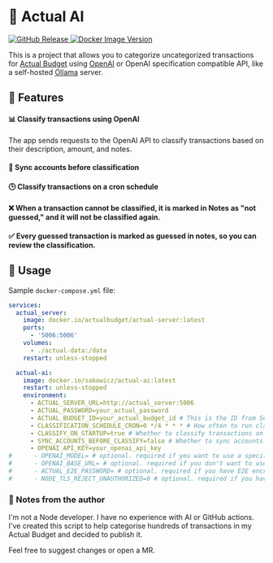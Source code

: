 # 🤖 Actual AI
<p>
    <a href="https://github.com/sakowicz/actual-ai">
        <img alt="GitHub Release" src="https://img.shields.io/github/v/release/sakowicz/actual-ai?label=GitHub">
    </a>
    <a href="https://hub.docker.com/r/sakowicz/actual-ai">
        <img alt="Docker Image Version" src="https://img.shields.io/docker/v/sakowicz/actual-ai?label=Docker%20Hub">
    </a>
</p>

This is a project that allows you to categorize uncategorized transactions for [Actual Budget](https://actualbudget.org/)
using [OpenAI](https://openai.com/api/pricing/) or OpenAI specification compatible API, like a self-hosted [Ollama](https://github.com/ollama/ollama) server.

## 🌟 Features

#### 📊 Classify transactions using OpenAI

The app sends requests to the OpenAI API to classify transactions based on their description, amount, and notes.

#### 🔄 Sync accounts before classification

#### 🕒 Classify transactions on a cron schedule

#### ❌ When a transaction cannot be classified, it is marked in Notes as "not guessed," and it will not be classified again.

#### ✅ Every guessed transaction is marked as guessed in notes, so you can review the classification.

## 🚀 Usage

Sample `docker-compose.yml` file:

```yaml
services:
  actual_server:
    image: docker.io/actualbudget/actual-server:latest
    ports:
      - '5006:5006'
    volumes:
      - ./actual-data:/data
    restart: unless-stopped

  actual-ai:
    image: docker.io/sakowicz/actual-ai:latest
    restart: unless-stopped
    environment:
      - ACTUAL_SERVER_URL=http://actual_server:5006
      - ACTUAL_PASSWORD=your_actual_password
      - ACTUAL_BUDGET_ID=your_actual_budget_id # This is the ID from Settings → Show advanced settings → Sync ID
      - CLASSIFICATION_SCHEDULE_CRON=0 */4 * * * # How often to run classification.
      - CLASSIFY_ON_STARTUP=true # Whether to classify transactions on startup (don't wait for cron schedule)
      - SYNC_ACCOUNTS_BEFORE_CLASSIFY=false # Whether to sync accounts before classification
      - OPENAI_API_KEY=your_openai_api_key
#      - OPENAI_MODEL= # optional. required if you want to use a specific model, default is "gpt-3.5-turbo-instruct"
#      - OPENAI_BASE_URL= # optional. required if you don't want to use the OpenAI API but OpenAI compatible API, ex: "http://ollama:11424/v1
#      - ACTUAL_E2E_PASSWORD= # optional. required if you have E2E encryption
#      - NODE_TLS_REJECT_UNAUTHORIZED=0 # optional. required if you have trouble connecting to Actual server 
```

### 📝 Notes from the author

I'm not a Node developer.
I have no experience with AI or GitHub actions.
I've created this script to help categorise hundreds of transactions in my Actual Budget and decided to publish it.

Feel free to suggest changes or open a MR.
